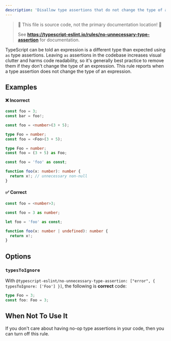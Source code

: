 ```yaml
---
description: 'Disallow type assertions that do not change the type of an expression.'
---
```


> 🛑 This file is source code, not the primary documentation location! 🛑
>
> See **https://typescript-eslint.io/rules/no-unnecessary-type-assertion** for documentation.

TypeScript can be told an expression is a different type than expected using `as` type assertions.
Leaving `as` assertions in the codebase increases visual clutter and harms code readability, so it's generally best practice to remove them if they don't change the type of an expression.
This rule reports when a type assertion does not change the type of an expression.

## Examples

<!--tabs-->

#### ❌ Incorrect

```ts
const foo = 3;
const bar = foo!;
```

```ts
const foo = <number>(3 + 5);
```

```ts
type Foo = number;
const foo = <Foo>(3 + 5);
```

```ts
type Foo = number;
const foo = (3 + 5) as Foo;
```

```ts
const foo = 'foo' as const;
```

```ts
function foo(x: number): number {
  return x!; // unnecessary non-null
}
```

#### ✅ Correct

```ts
const foo = <number>3;
```

```ts
const foo = 3 as number;
```

```ts
let foo = 'foo' as const;
```

```ts
function foo(x: number | undefined): number {
  return x!;
}
```

<!--/tabs-->

## Options

### `typesToIgnore`

<!-- insert option description -->

With `@typescript-eslint/no-unnecessary-type-assertion: ["error", { typesToIgnore: ['Foo'] }]`, the following is **correct** code:

```ts option='{ "typesToIgnore": ["Foo"] }' showPlaygroundButton
type Foo = 3;
const foo: Foo = 3;
```

## When Not To Use It

If you don't care about having no-op type assertions in your code, then you can turn off this rule.

